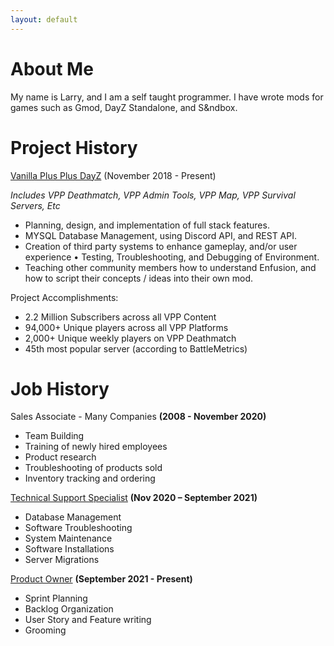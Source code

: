 ```yaml
---
layout: default
---
```


# About Me
My name is Larry, and I am a self taught programmer. I have wrote mods for games such as Gmod, DayZ Standalone, and S&ndbox.

# Project History

[Vanilla Plus Plus DayZ](https://www.dayzvpp.com/) (November 2018 - Present)

*Includes VPP Deathmatch, VPP Admin Tools, VPP Map, VPP Survival Servers, Etc*
- Planning, design, and implementation of full stack features. 
- MYSQL Database Management, using Discord API, and REST API.
- Creation of third party systems to enhance gameplay, and/or user experience • Testing, Troubleshooting, and Debugging of Environment.
- Teaching other community members how to understand Enfusion, and how to script their concepts / ideas into their own mod.

Project Accomplishments: 
- 2.2 Million Subscribers across all VPP Content
- 94,000+ Unique players across all VPP Platforms
- 2,000+ Unique weekly players on VPP Deathmatch
- 45th most popular server (according to BattleMetrics)


# Job History

Sales Associate - Many Companies **(2008 - November 2020)**
- Team Building
- Training of newly hired employees
- Product research
- Troubleshooting of products sold
- Inventory tracking and ordering

[Technical Support Specialist](https://www.assemblylegal.com) **(Nov 2020 – September 2021)**
- Database Management
- Software Troubleshooting
- System Maintenance
- Software Installations
- Server Migrations

[Product Owner](https://www.assemblylegal.com) **(September 2021 - Present)**
- Sprint Planning
- Backlog Organization
- User Story and Feature writing
- Grooming